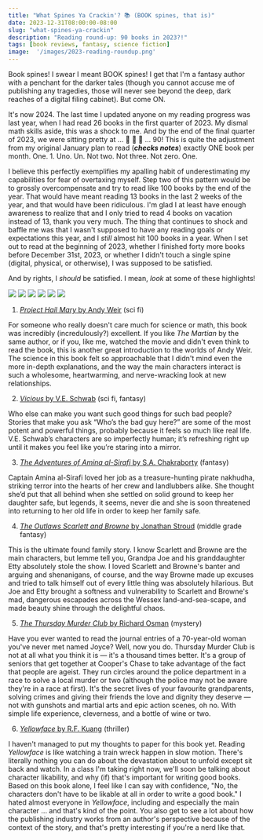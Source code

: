 ```yaml
---
title: "What Spines Ya Crackin'? 📚 (BOOK spines, that is)"
date: 2023-12-31T08:00:00-08:00
slug: "what-spines-ya-crackin"
description: "Reading round-up: 90 books in 2023?!"
tags: [book reviews, fantasy, science fiction]
image:  '/images/2023-reading-roundup.png'
---
```


Book spines! I swear I meant BOOK spines! I get that I'm a fantasy author with a penchant for the darker tales (though you cannot accuse me of publishing any tragedies, those will never see beyond the deep, dark reaches of a digital filing cabinet). But come ON.

It's now 2024. The last time I updated anyone on my reading progress was last year, when I had read 26 books in the first quarter of 2023. My dismal math skills aside, this was a shock to me. And by the end of the final quarter of 2023, we were sitting pretty at ... 🥁 🥁 🥁 ... 90! This is quite the adjustment from my original January plan to read (***checks notes***) exactly ONE book per month. One. 1. Uno. Un. Not two. Not three. Not zero. One.

I believe this perfectly exemplifies my apalling habit of underestimating my capabilities for fear of overtaxing myself. Step two of this pattern would be to grossly overcompensate and try to read like 100 books by the end of the year. That would have meant reading 13 books in the last 2 weeks of the year, and that would have been ridiculous. I'm glad I at least have enough awareness to realize that and I only tried to read 4 books on vacation instead of 13, thank you very much. The thing that continues to shock and baffle me was that I wasn't supposed to have any reading goals or expectations this year, and I _still_ almost hit 100 books in a year. When I set out to read at the beginning of 2023, whether I finished forty more books before December 31st, 2023, or whether I didn't touch a single spine (digital, physical, or otherwise), I was supposed to be satisfied. 

And by rights, I _should_ be satisfied. I mean, _look_ at some of these highlights!

<div class="gallery-box">
  <div class="gallery">
    <img src="/images/book-reviews/project-hail-mary.jpeg" loading="lazy">
    <img src="/images/book-reviews/vicious.jpeg" loading="lazy">
    <img src="/images/book-reviews/the-adventures-of-amina-al-sirafi-s-a-chakraborty.jpeg" loading="lazy">
    <img src="/images/book-reviews/the-outlaws-scarlet-and-browne-jonathan-stroud.png" loading="lazy">
    <img src="/images/book-reviews/the-thursday-murder-club-richard-osman.jpeg" loading="lazy">
    <img src="/images/book-reviews/yellowface-r-f-kuang.png" loading="lazy">
  </div>
</div>

1. [_Project Hail Mary_ by Andy Weir](https://app.thestorygraph.com/books/ac3ea915-993d-4f30-8632-0f91e4ad0704) (sci fi)

For someone who really doesn't care much for science or math, this book was incredibly (incredulously?) excellent. If you like _The Martian_ by the same author, or if you, like me, watched the movie and didn't even think to read the book, this is another great introduction to the worlds of Andy Weir. The science in this book felt so approachable that I didn't mind even the more in-depth explanations, and the way the main characters interact is such a wholesome, heartwarming, and nerve-wracking look at new relationships.

2. [_Vicious_ by V.E. Schwab](https://app.thestorygraph.com/books/4ebab16a-861e-4598-83e0-66a0e7b9a820) (sci fi, fantasy)

Who else can make you want such good things for such bad people? Stories that make you ask “Who’s the bad guy here?” are some of the most potent and powerful things, probably because it feels so much like real life. V.E. Schwab’s characters are so imperfectly human; it’s refreshing right up until it makes you feel like you’re staring into a mirror. 

3. [_The Adventures of Amina al-Sirafi_ by S.A. Chakraborty](https://app.thestorygraph.com/books/7b42eb9b-da97-43af-a143-e1c4b8254728) (fantasy)

Captain Amina al-Sirafi loved her job as a treasure-hunting pirate nakhudha, striking terror into the hearts of her crew and landlubbers alike. She thought she’d put that all behind when she settled on solid ground to keep her daughter safe, but legends, it seems, never die and she is soon threatened into returning to her old life in order to keep her family safe.

4. [_The Outlaws Scarlett and Browne_ by Jonathan Stroud](https://app.thestorygraph.com/books/a2936a3a-d1fd-498d-a242-f87c964268f2) (middle grade fantasy)

This is the ultimate found family story. I know Scarlett and Browne are the main characters, but lemme tell you, Grandpa Joe and his granddaughter Etty absolutely stole the show. I loved Scarlett and Browne's banter and arguing and shenanigans, of course, and the way Browne made up excuses and tried to talk himself out of every little thing was absolutely hilarious. But Joe and Etty brought a softness and vulnerability to Scarlett and Browne's mad, dangerous escapades across the Wessex land-and-sea-scape, and made beauty shine through the delightful chaos.

5. [_The Thursday Murder Club_ by Richard Osman](https://app.thestorygraph.com/books/bdc207d9-da4c-4983-9b83-f143827fddbe) (mystery)

Have you ever wanted to read the journal entries of a 70-year-old woman you've never met named Joyce? Well, now you do. Thursday Murder Club is not at all what you think it is — it's a thousand times better. It's a group of seniors that get together at Cooper's Chase to take advantage of the fact that people are ageist. They run circles around the police department in a race to solve a local murder or two (although the police may not be aware they're in a race at first). It's the secret lives of your favourite grandparents, solving crimes and giving their friends the love and dignity they deserve — not with gunshots and martial arts and epic action scenes, oh no. With simple life experience, cleverness, and a bottle of wine or two.

6. [_Yellowface_ by R.F. Kuang](https://app.thestorygraph.com/books/2d7248cb-2d7a-4d3e-a45a-d1b995aeaaf8) (thriller)

I haven't managed to put my thoughts to paper for this book yet. Reading _Yellowface_ is like watching a train wreck happen in slow motion. There's literally nothing you can do about the devastation about to unfold except sit back and watch. In a class I'm taking right now, we'll soon be talking about character likability, and why (if) that's important for writing good books. Based on this book alone, I feel like I can say with confidence, "No, the characters don't have to be likable at all in order to write a good book." I hated almost everyone in _Yellowface_, including and especially the main character ... and that's kind of the point. You also get to see a lot about how the publishing industry works from an author's perspective because of the context of the story, and that's pretty interesting if you're a nerd like that. 